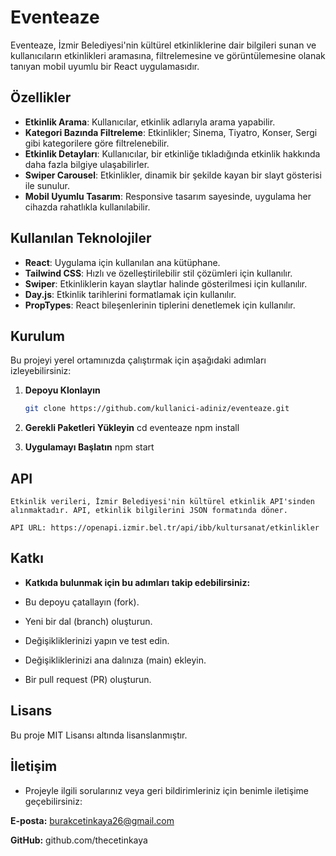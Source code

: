 # Eventeaze

Eventeaze, İzmir Belediyesi'nin kültürel etkinliklerine dair bilgileri sunan ve kullanıcıların etkinlikleri aramasına, filtrelemesine ve görüntülemesine olanak tanıyan mobil uyumlu bir React uygulamasıdır.

## Özellikler

- **Etkinlik Arama**: Kullanıcılar, etkinlik adlarıyla arama yapabilir.
- **Kategori Bazında Filtreleme**: Etkinlikler; Sinema, Tiyatro, Konser, Sergi gibi kategorilere göre filtrelenebilir.
- **Etkinlik Detayları**: Kullanıcılar, bir etkinliğe tıkladığında etkinlik hakkında daha fazla bilgiye ulaşabilirler.
- **Swiper Carousel**: Etkinlikler, dinamik bir şekilde kayan bir slayt gösterisi ile sunulur.
- **Mobil Uyumlu Tasarım**: Responsive tasarım sayesinde, uygulama her cihazda rahatlıkla kullanılabilir.

## Kullanılan Teknolojiler

- **React**: Uygulama için kullanılan ana kütüphane.
- **Tailwind CSS**: Hızlı ve özelleştirilebilir stil çözümleri için kullanılır.
- **Swiper**: Etkinliklerin kayan slaytlar halinde gösterilmesi için kullanılır.
- **Day.js**: Etkinlik tarihlerini formatlamak için kullanılır.
- **PropTypes**: React bileşenlerinin tiplerini denetlemek için kullanılır.

## Kurulum

Bu projeyi yerel ortamınızda çalıştırmak için aşağıdaki adımları izleyebilirsiniz:

1. **Depoyu Klonlayın**

   ```bash
   git clone https://github.com/kullanici-adiniz/eventeaze.git
   ```

2. **Gerekli Paketleri Yükleyin**
   cd eventeaze
   npm install

3. **Uygulamayı Başlatın**
   npm start

## API

    Etkinlik verileri, İzmir Belediyesi'nin kültürel etkinlik API'sinden alınmaktadır. API, etkinlik bilgilerini JSON formatında döner.

    API URL: https://openapi.izmir.bel.tr/api/ibb/kultursanat/etkinlikler

## Katkı

- **Katkıda bulunmak için bu adımları takip edebilirsiniz:**

- Bu depoyu çatallayın (fork).

- Yeni bir dal (branch) oluşturun.

- Değişikliklerinizi yapın ve test edin.

- Değişikliklerinizi ana dalınıza (main) ekleyin.

- Bir pull request (PR) oluşturun.

## Lisans

Bu proje MIT Lisansı altında lisanslanmıştır.

## İletişim

- Projeyle ilgili sorularınız veya geri bildirimleriniz için benimle iletişime geçebilirsiniz:

**E-posta:** burakcetinkaya26@gmail.com

**GitHub:** github.com/thecetinkaya
